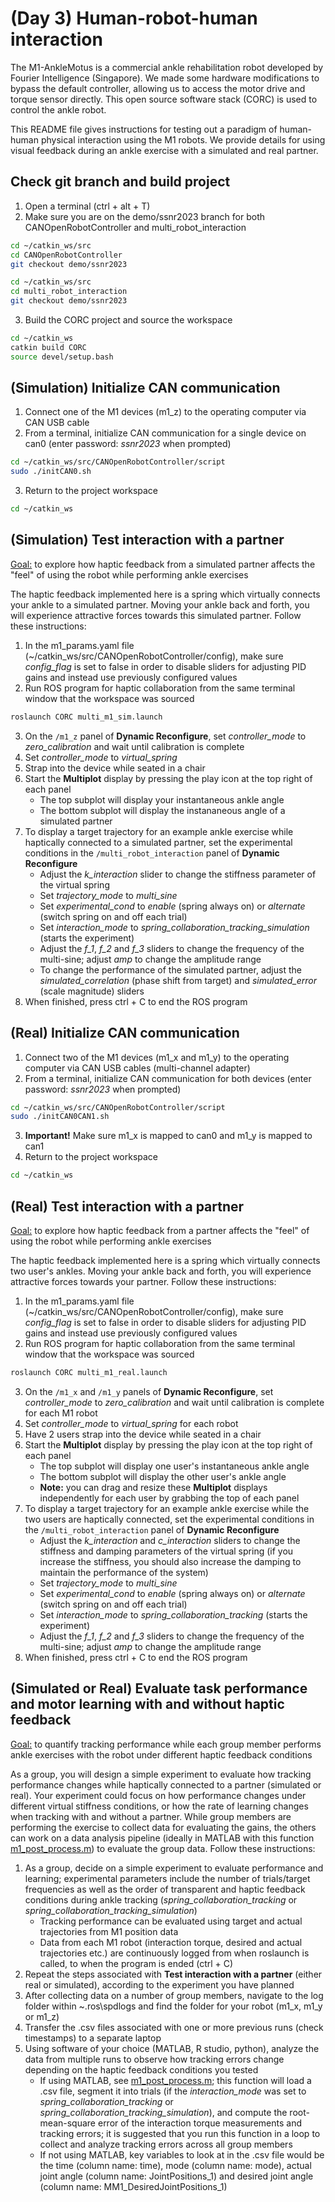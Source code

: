 # (Day 3) Human-robot-human interaction

The M1-AnkleMotus is a commercial ankle rehabilitation robot developed by Fourier Intelligence (Singapore). We made some hardware modifications to bypass the default controller, allowing us to access the motor drive and torque sensor directly. This open source software stack (CORC) is used to control the ankle robot.

This README file gives instructions for testing out a paradigm of human-human physical interaction using the M1 robots. We provide details for using visual feedback during an ankle exercise with a simulated and real partner.

## Check git branch and build project

1. Open a terminal (ctrl + alt + T)
2. Make sure you are on the demo/ssnr2023 branch for both CANOpenRobotController and multi_robot_interaction

```bash
cd ~/catkin_ws/src
cd CANOpenRobotController
git checkout demo/ssnr2023

cd ~/catkin_ws/src
cd multi_robot_interaction
git checkout demo/ssnr2023
```
3. Build the CORC project and source the workspace
```bash
cd ~/catkin_ws
catkin build CORC
source devel/setup.bash
```

## (Simulation) Initialize CAN communication

1. Connect one of the M1 devices (m1_z) to the operating computer via CAN USB cable
2. From a terminal, initialize CAN communication for a single device on can0 (enter password: *ssnr2023* when prompted)
```bash
cd ~/catkin_ws/src/CANOpenRobotController/script
sudo ./initCAN0.sh
```
3. Return to the project workspace
```bash
cd ~/catkin_ws
```

## (Simulation) Test interaction with a partner

<ins>Goal:</ins> to explore how haptic feedback from a simulated partner affects the "feel" of using the robot while performing ankle exercises

The haptic feedback implemented here is a spring which virtually connects your ankle to a simulated partner. Moving your ankle back and forth, you will experience attractive forces towards this simulated partner. Follow these instructions:

1. In the m1_params.yaml file (~/catkin_ws/src/CANOpenRobotController/config), make sure *config_flag* is set to false in order to disable sliders for adjusting PID gains and instead use previously configured values
2. Run ROS program for haptic collaboration from the same terminal window that the workspace was sourced
```bash
roslaunch CORC multi_m1_sim.launch
```
3. On the `/m1_z` panel of **Dynamic Reconfigure**, set *controller_mode* to *zero_calibration* and wait until calibration is complete
4. Set *controller_mode* to *virtual_spring*
5. Strap into the device while seated in a chair
6. Start the **Multiplot** display by pressing the play icon at the top right of each panel
   * The top subplot will display your instantaneous ankle angle
   * The bottom subplot will display the instananeous angle of a simulated partner
7. To display a target trajectory for an example ankle exercise while haptically connected to a simulated partner, set the experimental conditions in the `/multi_robot_interaction` panel of **Dynamic Reconfigure**
   * Adjust the *k_interaction* slider to change the stiffness parameter of the virtual spring
   * Set *trajectory_mode* to *multi_sine*
   * Set *experimental_cond* to *enable* (spring always on) or *alternate* (switch spring on and off each trial)
   * Set *interaction_mode* to *spring_collaboration_tracking_simulation* (starts the experiment)
   * Adjust the *f_1*, *f_2* and *f_3* sliders to change the frequency of the multi-sine; adjust *amp* to change the amplitude range
   * To change the performance of the simulated partner, adjust the *simulated_correlation* (phase shift from target) and *simulated_error* (scale magnitude) sliders
8. When finished, press ctrl + C to end the ROS program

## (Real) Initialize CAN communication

1. Connect two of the M1 devices (m1_x and m1_y) to the operating computer via CAN USB cables (multi-channel adapter)
2. From a terminal, initialize CAN communication for both devices (enter password: *ssnr2023* when prompted)
```bash
cd ~/catkin_ws/src/CANOpenRobotController/script
sudo ./initCAN0CAN1.sh
```
3. **Important!** Make sure m1_x is mapped to can0 and m1_y is mapped to can1
4. Return to the project workspace
```bash
cd ~/catkin_ws
```

## (Real) Test interaction with a partner

<ins>Goal:</ins> to explore how haptic feedback from a partner affects the "feel" of using the robot while performing ankle exercises

The haptic feedback implemented here is a spring which virtually connects two user's ankles. Moving your ankle back and forth, you will experience attractive forces towards your partner. Follow these instructions:

1. In the m1_params.yaml file (~/catkin_ws/src/CANOpenRobotController/config), make sure *config_flag* is set to false in order to disable sliders for adjusting PID gains and instead use previously configured values
2. Run ROS program for haptic collaboration from the same terminal window that the workspace was sourced
```bash
roslaunch CORC multi_m1_real.launch
```
3. On the `/m1_x` and `/m1_y` panels of **Dynamic Reconfigure**, set *controller_mode* to *zero_calibration* and wait until calibration is complete for each M1 robot
4. Set *controller_mode* to *virtual_spring* for each robot
5. Have 2 users strap into the device while seated in a chair
6. Start the **Multiplot** display by pressing the play icon at the top right of each panel
   * The top subplot will display one user's instantaneous ankle angle
   * The bottom subplot will display the other user's ankle angle
   * **Note:** you can drag and resize these **Multiplot** displays independently for each user by grabbing the top of each panel
7. To display a target trajectory for an example ankle exercise while the two users are haptically connected, set the experimental conditions in the `/multi_robot_interaction` panel of **Dynamic Reconfigure**
   * Adjust the *k_interaction* and *c_interaction* sliders to change the stiffness and damping parameters of the virtual spring (if you increase the stiffness, you should also increase the damping to maintain the performance of the system)
   * Set *trajectory_mode* to *multi_sine*
   * Set *experimental_cond* to *enable* (spring always on) or *alternate* (switch spring on and off each trial)
   * Set *interaction_mode* to *spring_collaboration_tracking* (starts the experiment)
   * Adjust the *f_1*, *f_2* and *f_3* sliders to change the frequency of the multi-sine; adjust *amp* to change the amplitude range
8. When finished, press ctrl + C to end the ROS program

## (Simulated or Real) Evaluate task performance and motor learning with and without haptic feedback

<ins>Goal:</ins> to quantify tracking performance while each group member performs ankle exercises with the robot under different haptic feedback conditions

As a group, you will design a simple experiment to evaluate how tracking performance changes while haptically connected to a partner (simulated or real). Your experiment could focus on how performance changes under different virtual stiffness conditions, or how the rate of learning changes when tracking with and without a partner. While group members are performing the exercise to collect data for evaluating the gains, the others can work on a data analysis pipeline (ideally in MATLAB with this function [m1_post_process.m](../../../matlab/m1_post_process.m)) to evaluate the group data. Follow these instructions:

1. As a group, decide on a simple experiment to evaluate performance and learning; experimental parameters include the number of trials/target frequencies as well as the order of transparent and haptic feedback conditions during ankle tracking (*spring_collaboration_tracking* or *spring_collaboration_tracking_simulation*)
      * Tracking performance can be evaluated using target and actual trajectories from M1 position data
      * Data from each M1 robot (interaction torque, desired and actual trajectories etc.) are continuously logged from when roslaunch is called, to when the program is ended (ctrl + C)
2. Repeat the steps associated with **Test interaction with a partner** (either real or simulated), according to the experiment you have planned
3. After collecting data on a number of group members, navigate to the log folder within ~\.ros\spdlogs and find the folder for your robot (m1_x, m1_y or m1_z)
4. Transfer the .csv files associated with one or more previous runs (check timestamps) to a separate laptop
5. Using software of your choice (MATLAB, R studio, python), analyze the data from multiple runs to observe how tracking errors change depending on the haptic feedback conditions you tested
   * If using MATLAB, see [m1_post_process.m](../../../matlab/m1_post_process.m); this function will load a .csv file, segment it into trials (if the *interaction_mode* was set to *spring_collaboration_tracking* or *spring_collaboration_tracking_simulation*), and compute the root-mean-square error of the interaction torque measurements and tracking errors; it is suggested that you run this function in a loop to collect and analyze tracking errors across all group members
   * If not using MATLAB, key variables to look at in the .csv file would be the time (column name: time), mode (column name: mode), actual joint angle (column name: JointPositions_1) and desired joint angle (column name: MM1_DesiredJointPositions_1)
